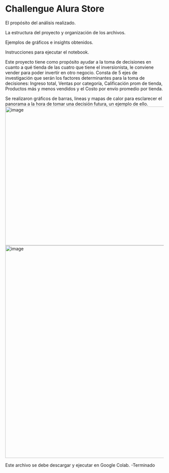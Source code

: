 <h1>  Challengue Alura Store </h1>
El propósito del análisis realizado.

La estructura del proyecto y organización de los archivos.

Ejemplos de gráficos e insights obtenidos.

Instrucciones para ejecutar el notebook.

Este proyecto tiene como propósito ayudar a la toma de decisiones en cuanto a qué tienda de las cuatro que tiene el inversionista, le conviene vender para poder invertir en otro negocio.
Consta de 5 ejes de investigación que serán los factores determinantes para la toma de decisiones: Ingreso total, Ventas por categoría, Calificación prom de tienda, Productos más y menos vendidos y el Costo por envío promedio por tienda.

Se realizaron gráficos de barras, lineas y mapas de calor para esclarecer el panorama a la hora de tomar una decisión futura, un ejemplo de ello.
<img width="581" height="440" alt="image" src="https://github.com/user-attachments/assets/28162a87-55b7-4fe6-996c-ee5e621c28c5" />
<img width="978" height="674" alt="image" src="https://github.com/user-attachments/assets/ede17608-7226-4824-bcd1-a304d0f8887f" />

Este archivo se debe descargar y ejecutar en Google Colab.
-Terminado
